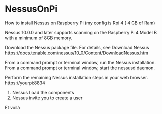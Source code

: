 # NessusOnPi

How to install Nessus on Raspberry Pi
(my config is Rpi 4 ( 4 GB of Ram)

Nessus 10.0.0 and later supports scanning on the Raspberry Pi 4 Model B with a minimum of 8GB memory.

Download the Nessus package file. For details, see Download Nessus https://docs.tenable.com/nessus/10_0/Content/DownloadNessus.htm

From a command prompt or terminal window, run the Nessus installation.                                                            
From a command prompt or terminal window, start the nessusd daemon.

Perform the remaining Nessus installation steps in your web browser. https://yourpi:8834 
1. Nessus Load the components
2. Nessus invite you to create a user

Et voilà
